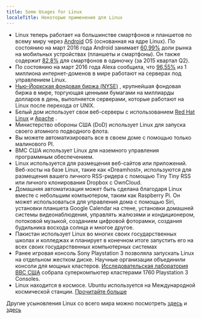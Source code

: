 ```yaml
---
title: Some Usages for Linux
localeTitle: Некоторые применения для Linux
---
```

*   Linux теперь работает на большинстве смартфонов и планшетов по всему миру через [Android](https://en.wikipedia.org/wiki/Android_(operating_system) ) OS (основанная на ядре Linux). По состоянию на март 2016 года Android занимает [60,99%](https://www.netmarketshare.com/operating-system-market-share.aspx?qprid=8&qpcustomd=1) доли рынка на мобильных устройствах (планшеты и смартфоны). Он также содержит [82,8%](http://www.idc.com/prodserv/smartphone-os-market-share.jsp) для смартфонов в одиночку (за 2015 квартал Q2).
*   По состоянию на март 2016 года Alexa сообщила, что [96,55%](http://www.w3cook.com/os/summary/) из 1 миллиона интернет-доменов в мире работают на серверах под управлением Linux.
*   [Нью-Йоркская фондовая биржа (NYSE)](https://en.wikipedia.org/wiki/New_York_Stock_Exchange) , крупнейшая фондовая биржа в мире, торгующая ценными бумагами на миллиарды долларов в день, выполняется серверами, которые работают на Linux после перехода от UNIX.
*   Белый дом использует свои веб-серверы с использованием [Red Hat Linux](https://en.wikipedia.org/wiki/Red_Hat) и [Apache](https://en.wikipedia.org/wiki/Apache_HTTP_Server) .
*   Министерство обороны США (DoD) использует Linux для запуска своего атомного подводного флота.
*   Вы можете автоматизировать все в своем доме с помощью только малинового PI.
*   ВМС США использует Linux для наземного управления программным обеспечением.
*   Linux используется для размещения веб-сайтов или приложений. Веб-хосты на базе Linux, такие как «Dreamhost», используются для размещения вашего личного RSS-ридера с помощью Tiny Tiny RSS или личного клонирования Dropbox с OwnCloud.
*   Домашняя автоматизация может быть сделана благодаря Linux вместе с небольшим компьютером, таким как Raspberry Pi. Он может использоваться для управления дома с помощью Siri, установки планшета Google Calendar на стене, установки домашней системы видеонаблюдения, управлять жалюзями и кондиционером, потоковой музыкой, созданием цифровой фоторамки, создания будильника восхода солнца и многое другое.
*   Пакистан использует Linux во многих своих государственных школах и колледжах и планирует в конечном итоге запустить его на всех своих государственных компьютерных системах
*   Ранее игровая консоль Sony Playstation 3 позволяла запускать Linux на отдельном жестком диске. Научные организации объединили консоли для мощных кластеров. [Исследовательская лаборатория ВВС США](https://en.wikipedia.org/wiki/PlayStation_3_cluster) собрала суперкомпьютер кластерами 1760 Playstation 3 Consoles.
*   Linux находится в космосе. Ubuntu используется на Международной космической станции. [Прочитайте больше](https://news.softpedia.com/news/Ubuntu-Used-on-the-International-Space-Station-to-Control-Rover-Back-on-Earth-454101.shtml)

Другие усыновления Linux со всего мира можно посмотреть [здесь](https://en.wikipedia.org/wiki/List_of_Linux_adopters) и [здесь](http://www.comparebusinessproducts.com/fyi/50-places-linux-running-you-might-not-expect)

